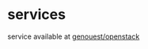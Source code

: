 # services

service available at [genouest/openstack](https://p2m2-192-168-100-248.vm.openstack.genouest.org/#)



